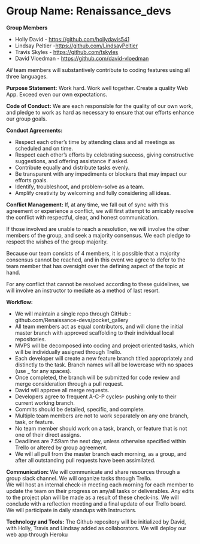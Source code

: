 # Group Name: Renaissance_devs

**Group Members**
- Holly David - https://github.com/hollydavis541
- Lindsay Peltier -https://github.com/LindsayPeltier
- Travis Skyles - https://github.com/tskyles
- David Vloedman - https://github.com/david-vloedman

*All* team members will substantively contribute to coding features using all three languages.

**Purpose Statement:** 
Work hard. Work well together. Create a quality Web App. Exceed even our own expectations. 

**Code of Conduct:** 
We are each responsible for the quality of our own work, and pledge to work as hard as necessary to ensure that our efforts enhance our group goals.  

**Conduct Agreements:**
 - Respect each other’s time by attending class and all meetings as scheduled and on time. 
 - Respect each other’s efforts by celebrating success, giving constructive suggestions, and offering assistance if asked.  
 - Contribute equally and distribute tasks evenly. 
 - Be transparent with any impediments or blockers that may impact our efforts goals.  
 - Identify, troubleshoot, and problem-solve as a team. 
 - Amplify creativity by welcoming and fully considering all ideas. 

**Conflict Management:**
If, at any time, we fall out of sync with this agreement or experience a conflict, we will first attempt to amicably resolve the conflict with respectful, clear, and honest communication. 

If those involved are unable to reach a resolution, we will involve the other members of the group, and seek a majority consensus. We each pledge to respect the wishes of the group majority. 

Because our team consists of 4 members, it is possible that a majority consensus cannot be reached, and in this event we agree to defer to the team member that has oversight over the defining aspect of the topic at hand. 

For any conflict that cannot be resolved according to these guidelines, we will involve an instructor to mediate as a method of last resort. 

**Workflow:** 
 - We will maintain a single repo through GitHub : github.com/Renaissance-devs/pocket_gallery
 - All team members act as equal contributors, and will clone the initial master branch with approved scaffolding to their individual local repositories.
 - MVPS will be decomposed into coding and project oriented tasks, which will be individually assigned through Trello. 
 - Each developer will create a new feature branch titled appropriately and distinctly to the task. Branch names will all be lowercase with no spaces (use _ for any spaces).
 - Once completed, the branch will be submitted for code review and merge consideration through a pull request.
 - David will approve all merge requests. 
 - Developers agree to frequent A-C-P cycles- pushing only to their current working branch. 
 - Commits should be detailed, specific, and complete. 
 - Multiple team members are not to work separately on any one branch, task, or feature. 
 - No team member should work on a task, branch, or feature that is not one of their direct assigns.  
 - Deadlines are 7:59am the next day, unless otherwise specified within Trello or altered by group agreement. 
 - We will all pull from the master branch each morning, as a group, and after all outstanding pull requests have been assimilated.  

**Communication:**
We will communicate and share resources through a group slack channel.
We will organize tasks through Trello.  
We will host an internal check-in meeting each morning for each member to update the team on their progress on any/all tasks or deliverables. Any edits to the project plan will be made as a result of these check-ins. 
We will conclude with a reflection meeting and a final update of our Trello board. 
We will participate in daily standups with Instructors. 

**Technology and Tools:**
The Github repository will be initialized by David, with Holly, Travis and Lindsay added as collaborators.
We will deploy our web app through Heroku
